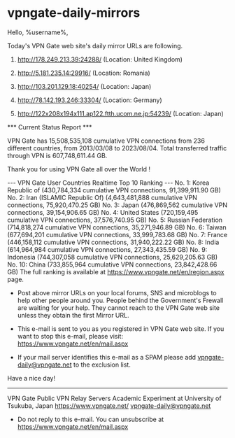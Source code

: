 # vpngate-daily-mirrors

Hello, %username%,

Today's VPN Gate web site's daily mirror URLs are following.

1. http://178.249.213.39:24288/
   (Location: United Kingdom)

2. http://5.181.235.14:29916/
   (Location: Romania)

3. http://103.201.129.18:40254/
   (Location: Japan)

4. http://78.142.193.246:33304/
   (Location: Germany)

5. http://122x208x194x111.ap122.ftth.ucom.ne.jp:54239/
   (Location: Japan)


*** Current Status Report ***

VPN Gate has 15,508,535,108 cumulative VPN connections from 236 different countries, from 2013/03/08 to 2023/08/04.
Total transferred traffic through VPN is 607,748,611.44 GB.

Thank you for using VPN Gate all over the World !


--- VPN Gate User Countries Realtime Top 10 Ranking ---
No. 1: Korea Republic of (430,784,334 cumulative VPN connections, 91,399,911.90 GB)
No. 2: Iran (ISLAMIC Republic Of) (4,643,481,888 cumulative VPN connections, 75,920,470.25 GB)
No. 3: Japan (476,869,562 cumulative VPN connections, 39,154,906.65 GB)
No. 4: United States (720,159,495 cumulative VPN connections, 37,576,740.95 GB)
No. 5: Russian Federation (714,818,274 cumulative VPN connections, 35,271,946.89 GB)
No. 6: Taiwan (677,694,201 cumulative VPN connections, 33,999,783.68 GB)
No. 7: France (446,158,112 cumulative VPN connections, 31,940,222.22 GB)
No. 8: India (614,964,984 cumulative VPN connections, 27,343,435.59 GB)
No. 9: Indonesia (744,307,058 cumulative VPN connections, 25,629,205.63 GB)
No. 10: China (733,855,964 cumulative VPN connections, 23,842,428.66 GB)
The full ranking is available at https://www.vpngate.net/en/region.aspx page.


* Post above mirror URLs on your local forums, SNS and microblogs
  to help other people around you.
  People behind the Government's Frewall are waiting for your help.
  They cannot reach to the VPN Gate web site
  unless they obtain the first Mirror URL.

* This e-mail is sent to you as you registered in VPN Gate web site.
  If you want to stop this e-mail, please visit:
  https://www.vpngate.net/en/mail.aspx

* If your mail server identifies this e-mail as a SPAM
  please add vpngate-daily@vpngate.net to the exclusion list.

Have a nice day!

------------------------------------------------------
VPN Gate Public VPN Relay Servers
Academic Experiment at University of Tsukuba, Japan
https://www.vpngate.net/
vpngate-daily@vpngate.net
* Do not reply to this e-mail.
  You can unsubscribe at https://www.vpngate.net/en/mail.aspx


